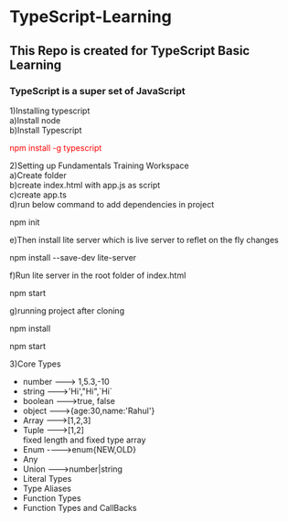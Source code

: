 # TypeScript-Learning

## This Repo is created for TypeScript Basic Learning

### TypeScript is a super set of JavaScript

1)Installing typescript </br>
a)Install node </br>
b)Install Typescript </br>

<p style="color:red;">npm install -g typescript</p>

2)Setting up Fundamentals Training Workspace </br>
a)Create folder</br>
b)create index.html with app.js as script</br>
c)create app.ts</br>
d)run below command to add dependencies in project

<p>npm init</p>
e)Then install lite server which is live server to reflet on the fly changes
<p>npm install --save-dev lite-server</p>
f)Run lite server in the root folder of index.html
<p>npm start</p>
g)running project after cloning
<p>npm install</p>
<p>npm start</>

3)Core Types </br>

<ul>
   <li>number ---> 1,5.3,-10</li>
   <li>string --->'Hi',"Hi",`Hi`</li>
   <li>boolean --->true, false</li>
   <li>object --->{age:30,name:'Rahul'}</li>
   <li>Array --->[1,2,3]</li>
   <li>Tuple --->[1,2]</li> fixed length and fixed type array
   <li>Enum ---->enum{NEW,OLD}</li>
   <li>Any</li>
   <li>Union  --->number|string</li>
   <li>Literal Types</li>
   <li>Type Aliases</li>
   <li>Function Types</li>
   <li>Function Types and CallBacks</li>
</ul>
